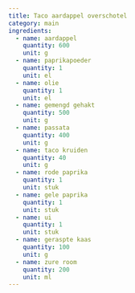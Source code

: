 ```yaml
---
title: Taco aardappel overschotel
category: main
ingredients:
  - name: aardappel
    quantity: 600
    unit: g
  - name: paprikapoeder
    quantity: 1
    unit: el
  - name: olie
    quantity: 1
    unit: el
  - name: gemengd gehakt
    quantity: 500
    unit: g
  - name: passata
    quantity: 400
    unit: g
  - name: taco kruiden
    quantity: 40
    unit: g
  - name: rode paprika
    quantity: 1
    unit: stuk
  - name: gele paprika
    quantity: 1
    unit: stuk
  - name: ui
    quantity: 1
    unit: stuk
  - name: geraspte kaas
    quantity: 100
    unit: g
  - name: zure room
    quantity: 200
    unit: ml
---
```


<Recipe />
